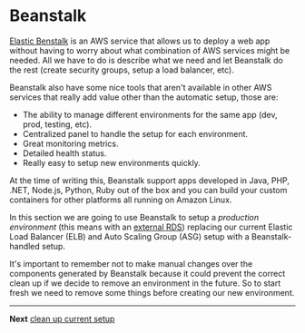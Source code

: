 # Beanstalk

[Elastic Benstalk](https://docs.aws.amazon.com/elasticbeanstalk/latest/dg/Welcome.html) is an AWS service that allows us to deploy a web app without having to worry about what combination of AWS services might be needed. All we have to do is describe what we need and let Beanstalk do the rest (create security groups, setup a load balancer, etc).

Beanstalk also have some nice tools that aren't available in other AWS services that really add value other than the automatic setup, those are:

- The ability to manage different environments for the same app (dev, prod, testing, etc).
- Centralized panel to handle the setup for each environment.
- Great monitoring metrics.
- Detailed health status.
- Really easy to setup new environments quickly.

At the time of writing this, Beanstalk support apps developed in Java, PHP, .NET, Node.js, Python, Ruby out of the box and you can build your custom containers for other platforms all running on Amazon Linux.

In this section we are going to use Beanstalk to setup a _production environment_ (this means with an [external RDS](https://docs.aws.amazon.com/elasticbeanstalk/latest/dg/AWSHowTo.RDS.html)) replacing our current Elastic Load Balancer (ELB) and Auto Scaling Group (ASG) setup with a Beanstalk-handled setup.

It's important to remember not to make manual changes over the components generated by Beanstalk because it could prevent the correct clean up if we decide to remove an environment in the future. So to start fresh we need to remove some things before creating our new environment.

---
**Next** [clean up current setup](/workshop/beanstalk/01-clean-up.md)
